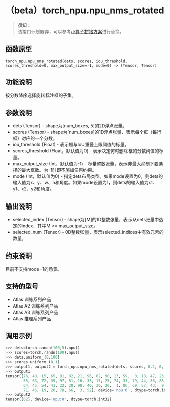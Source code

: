 # （beta）torch_npu.npu_nms_rotated

>**须知：**<br>
>该接口计划废弃，可以参考[小算子拼接方案](https://gitee.com/ascend/pytorch/blob/v2.1.0-6.0.rc1/test/network_ops/test_nms_rotated.py)进行替换。

## 函数原型

```
torch_npu.npu_nms_rotated(dets, scores, iou_threshold, scores_threshold=0, max_output_size=-1, mode=0) -> (Tensor, Tensor)
```

## 功能说明

按分数降序选择旋转标注框的子集。

## 参数说明

- dets (Tensor) - shape为[num_boxes, 5]的2D浮点张量。
- scores (Tensor) - shape为[num_boxes]的1D浮点张量，表示每个框（每行框）对应的一个分数。
- iou_threshold (Float) - 表示框与IoU重叠上限阈值的标量。
- scores_threshold (Float，默认值为0) - 表示决定何时删除框的分数阈值的标量。
- max_output_size (Int，默认值为-1) - 标量整数张量，表示非最大抑制下要选择的最大框数。为-1时即不施加任何约束。
- mode (Int，默认值为0) - 指定dets布局类型。如果mode设置为0，则dets的输入值为x、y、w、h和角度。如果mode设置为1，则dets的输入值为x1、y1、x2、y2和角度。

## 输出说明

- selected_index (Tensor) - shape为[M]的1D整数张量，表示从dets张量中选定的index，其中M <= max_output_size。
- selected_num (Tensor) - 0D整数张量，表示selected_indices中有效元素的数量。

## 约束说明

目前不支持mode=1的场景。

## 支持的型号

- <term>Atlas 训练系列产品</term>
- <term>Atlas A2 训练系列产品</term>
- <term>Atlas A3 训练系列产品</term>
- <term>Atlas 推理系列产品</term>

## 调用示例

```python
>>> dets=torch.randn(100,5).npu()
>>> scores=torch.randn(100).npu()
>>> dets.uniform_(0,100)
>>> scores.uniform_(0,1)
>>> output1, output2 = torch_npu.npu_nms_rotated(dets, scores, 0.2, 0, -1, 1)
>>> output1
tensor([76, 48, 15, 65, 91, 82, 21, 96, 62, 90, 13, 59,  0, 18, 47, 23,  8, 56,
        55, 63, 72, 39, 97, 81, 16, 38, 17, 25, 74, 33, 79, 44, 36, 88, 83, 37,
        64, 45, 54, 41, 22, 28, 98, 40, 30, 20,  1, 86, 69, 57, 43,  9, 42, 27,
        71, 46, 19, 26, 78, 66,  3, 52], device='npu:0', dtype=torch.int32)
>>> output2
tensor([62], device='npu:0', dtype=torch.int32)
```

